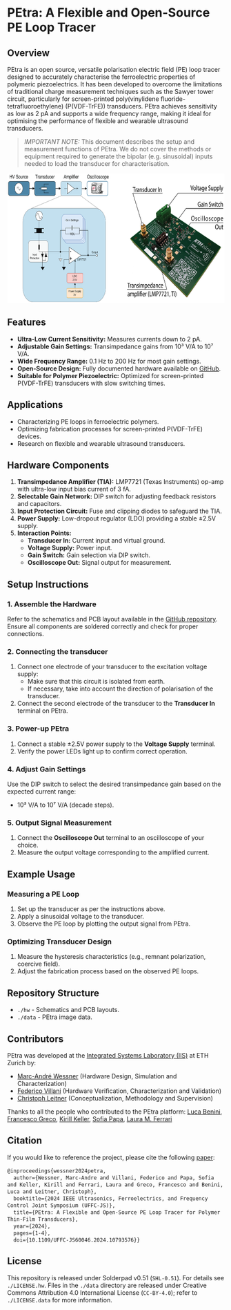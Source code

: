 # PEtra: A Flexible and Open-Source PE Loop Tracer

## Overview
PEtra is an open source, versatile polarisation electric field (PE) loop tracer designed to accurately characterise the ferroelectric properties of polymeric piezoelectrics. It has been developed to overcome the limitations of traditional charge measurement techniques such as the Sawyer tower circuit, particularly for screen-printed poly(vinylidene fluoride-tetrafluoroethylene) (P(VDF-TrFE)) transducers.
PEtra achieves sensitivity as low as 2 pA and supports a wide frequency range, making it ideal for optimising the performance of flexible and wearable ultrasound transducers.

> *IMPORTANT NOTE:* This document describes the setup and measurement functions of PEtra. We do not cover the methods or equipment required to generate the bipolar (e.g. sinusoidal) inputs needed to load the transducer for characterisation.


<img src="./data/PEtra.png" height="300" alt="PEtra system">


## Features
- **Ultra-Low Current Sensitivity:** Measures currents down to 2 pA.
- **Adjustable Gain Settings:** Transimpedance gains from 10³ V/A to 10⁷ V/A.
- **Wide Frequency Range:** 0.1 Hz to 200 Hz for most gain settings.
- **Open-Source Design:** Fully documented hardware available on [GitHub](https://github.com/pulp-bio/PEtracer).
- **Suitable for Polymer Piezoelectric:** Optimized for screen-printed P(VDF-TrFE) transducers with slow switching times.



## Applications
- Characterizing PE loops in ferroelectric polymers.
- Optimizing fabrication processes for screen-printed P(VDF-TrFE) devices.
- Research on flexible and wearable ultrasound transducers.


## Hardware Components
1. **Transimpedance Amplifier (TIA):** LMP7721 (Texas Instruments) op-amp with ultra-low input bias current of 3 fA.
2. **Selectable Gain Network:** DIP switch for adjusting feedback resistors and capacitors.
3. **Input Protection Circuit:** Fuse and clipping diodes to safeguard the TIA.
4. **Power Supply:** Low-dropout regulator (LDO) providing a stable ±2.5V supply.
5. **Interaction Points:**
   - **Transducer In:** Current input and virtual ground.
   - **Voltage Supply:** Power input.
   - **Gain Switch:** Gain selection via DIP switch.
   - **Oscilloscope Out:** Signal output for measurement.



## Setup Instructions
### 1. Assemble the Hardware
Refer to the schematics and PCB layout available in the [GitHub repository](https://github.com/pulp-bio/PEtracer). Ensure all components are soldered correctly and check for proper connections.

### 2. Connecting the transducer
1. Connect one electrode of your transducer to the excitation voltage supply:
   - Make sure that this circuit is isolated from earth. 
   - If necessary, take into account the direction of polarisation of the transducer.
2. Connect the second electrode of the transducer to the **Transducer In** terminal on PEtra.

### 3. Power-up PEtra
1. Connect a stable ±2.5V power supply to the **Voltage Supply** terminal.
2. Verify the power LEDs light up to confirm correct operation.

### 4. Adjust Gain Settings
Use the DIP switch to select the desired transimpedance gain based on the expected current range:
- 10³ V/A to 10⁷ V/A (decade steps).

### 5. Output Signal Measurement
1. Connect the **Oscilloscope Out** terminal to an oscilloscope of your choice.
2. Measure the output voltage corresponding to the amplified current.



## Example Usage

### Measuring a PE Loop
1. Set up the transducer as per the instructions above.
2. Apply a sinusoidal voltage to the transducer.
3. Observe the PE loop by plotting the output signal from PEtra.

### Optimizing Transducer Design
1. Measure the hysteresis characteristics (e.g., remnant polarization, coercive field).
2. Adjust the fabrication process based on the observed PE loops.


## Repository Structure
- `./hw` - Schematics and PCB layouts.
- `./data` - PEtra image data.

## Contributors

PEtra was developed at the [Integrated Systems Laboratory (IIS)](https://iis.ee.ethz.ch/) at ETH Zurich by:
- [Marc-André Wessner](https://www.linkedin.com/in/marcandre-wessner/) (Hardware Design, Simulation and Characterization)
- [Federico Villani](https://scholar.google.com/citations?hl=en&user=5LgLMCEAAAAJ) (Hardware Verification, Characterization and Validation)
- [Christoph Leitner](https://scholar.google.com/citations?user=_gUK_isAAAAJ&hl=en) (Conceptualization, Methodology and Supervision)

Thanks to all the people who contributed to the PEtra platform: [Luca Benini](https://scholar.google.com/citations?user=8riq3sYAAAAJ&hl=en&oi=ao), [Francesco Greco](https://scholar.google.com/citations?hl=en&user=-YzZbl8AAAAJ), [Kirill Keller](https://scholar.google.com/citations?hl=en&user=LKh_eWoAAAAJ), [Sofia Papa](https://www.linkedin.com/in/sofia-papa-a442a7188/),  [Laura M. Ferrari](https://scholar.google.com/citations?user=vNBGL2kAAAAJ&hl=en&oi=ao)

## Citation
If you would like to reference the project, please cite the following [paper](https://ieeexplore.ieee.org/abstract/document/10793576):

```
@inproceedings{wessner2024petra,
  author={Wessner, Marc-Andre and Villani, Federico and Papa, Sofia and Keller, Kirill and Ferrari, Laura and Greco, Francesco and Benini, Luca and Leitner, Christoph},
  booktitle={2024 IEEE Ultrasonics, Ferroelectrics, and Frequency Control Joint Symposium (UFFC-JS)}, 
  title={PEtra: A Flexible and Open-Source PE Loop Tracer for Polymer Thin-Film Transducers}, 
  year={2024},
  pages={1-4},
  doi={10.1109/UFFC-JS60046.2024.10793576}}
```


## License
This repository is released under Solderpad v0.51 (`SHL-0.51`). For details see `./LICENSE.hw`. Files in the `./data` directory are released under Creative Commons Attribution 4.0 International License (`CC-BY-4.0`); refer to `./LICENSE.data` for more information.